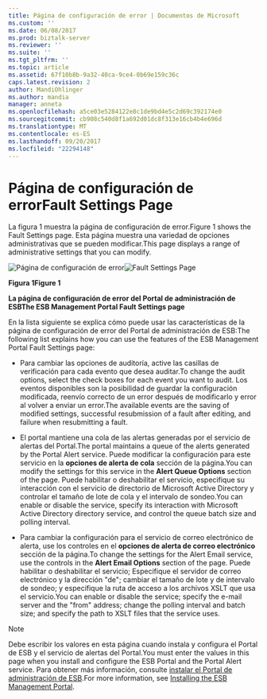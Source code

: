 ```yaml
---
title: Página de configuración de error | Documentos de Microsoft
ms.custom: ''
ms.date: 06/08/2017
ms.prod: biztalk-server
ms.reviewer: ''
ms.suite: ''
ms.tgt_pltfrm: ''
ms.topic: article
ms.assetid: 67f10b8b-9a32-40ca-9ce4-0b69e159c36c
caps.latest.revision: 2
author: MandiOhlinger
ms.author: mandia
manager: anneta
ms.openlocfilehash: a5ce03e5284122e8c1de9bd4e5c2d69c392174e0
ms.sourcegitcommit: cb908c540d8f1a692d01dc8f313e16cb4b4e696d
ms.translationtype: MT
ms.contentlocale: es-ES
ms.lasthandoff: 09/20/2017
ms.locfileid: "22294148"
---
```

# <a name="fault-settings-page"></a><span data-ttu-id="0f249-102">Página de configuración de error</span><span class="sxs-lookup"><span data-stu-id="0f249-102">Fault Settings Page</span></span>
<span data-ttu-id="0f249-103">La figura 1 muestra la página de configuración de error.</span><span class="sxs-lookup"><span data-stu-id="0f249-103">Figure 1 shows the Fault Settings page.</span></span> <span data-ttu-id="0f249-104">Esta página muestra una variedad de opciones administrativas que se pueden modificar.</span><span class="sxs-lookup"><span data-stu-id="0f249-104">This page displays a range of administrative settings that you can modify.</span></span>  
  
 <span data-ttu-id="0f249-105">![Página de configuración de error](../esb-toolkit/media/ch8-faultsettingspage.gif "Ch8-FaultSettingsPage")</span><span class="sxs-lookup"><span data-stu-id="0f249-105">![Fault Settings Page](../esb-toolkit/media/ch8-faultsettingspage.gif "Ch8-FaultSettingsPage")</span></span>  
  
 <span data-ttu-id="0f249-106">**Figura 1**</span><span class="sxs-lookup"><span data-stu-id="0f249-106">**Figure 1**</span></span>  
  
 <span data-ttu-id="0f249-107">**La página de configuración de error del Portal de administración de ESB**</span><span class="sxs-lookup"><span data-stu-id="0f249-107">**The ESB Management Portal Fault Settings page**</span></span>  
  
 <span data-ttu-id="0f249-108">En la lista siguiente se explica cómo puede usar las características de la página de configuración de error del Portal de administración de ESB:</span><span class="sxs-lookup"><span data-stu-id="0f249-108">The following list explains how you can use the features of the ESB Management Portal Fault Settings page:</span></span>  
  
-   <span data-ttu-id="0f249-109">Para cambiar las opciones de auditoría, active las casillas de verificación para cada evento que desea auditar.</span><span class="sxs-lookup"><span data-stu-id="0f249-109">To change the audit options, select the check boxes for each event you want to audit.</span></span> <span data-ttu-id="0f249-110">Los eventos disponibles son la posibilidad de guardar la configuración modificada, reenvío correcto de un error después de modificarlo y error al volver a enviar un error.</span><span class="sxs-lookup"><span data-stu-id="0f249-110">The available events are the saving of modified settings, successful resubmission of a fault after editing, and failure when resubmitting a fault.</span></span>  
  
-   <span data-ttu-id="0f249-111">El portal mantiene una cola de las alertas generadas por el servicio de alertas del Portal.</span><span class="sxs-lookup"><span data-stu-id="0f249-111">The portal maintains a queue of the alerts generated by the Portal Alert service.</span></span> <span data-ttu-id="0f249-112">Puede modificar la configuración para este servicio en la **opciones de alerta de cola** sección de la página.</span><span class="sxs-lookup"><span data-stu-id="0f249-112">You can modify the settings for this service in the **Alert Queue Options** section of the page.</span></span> <span data-ttu-id="0f249-113">Puede habilitar o deshabilitar el servicio, especifique su interacción con el servicio de directorio de Microsoft Active Directory y controlar el tamaño de lote de cola y el intervalo de sondeo.</span><span class="sxs-lookup"><span data-stu-id="0f249-113">You can enable or disable the service, specify its interaction with Microsoft Active Directory directory service, and control the queue batch size and polling interval.</span></span>  
  
-   <span data-ttu-id="0f249-114">Para cambiar la configuración para el servicio de correo electrónico de alerta, use los controles en el **opciones de alerta de correo electrónico** sección de la página.</span><span class="sxs-lookup"><span data-stu-id="0f249-114">To change the settings for the Alert Email service, use the controls in the **Alert Email Options** section of the page.</span></span> <span data-ttu-id="0f249-115">Puede habilitar o deshabilitar el servicio; Especifique el servidor de correo electrónico y la dirección "de"; cambiar el tamaño de lote y de intervalo de sondeo; y especifique la ruta de acceso a los archivos XSLT que usa el servicio.</span><span class="sxs-lookup"><span data-stu-id="0f249-115">You can enable or disable the service; specify the e-mail server and the "from" address; change the polling interval and batch size; and specify the path to XSLT files that the service uses.</span></span>  
  
> [!NOTE]
>  <span data-ttu-id="0f249-116">Debe escribir los valores en esta página cuando instala y configura el Portal de ESB y el servicio de alertas del Portal.</span><span class="sxs-lookup"><span data-stu-id="0f249-116">You must enter the values in this page when you install and configure the ESB Portal and the Portal Alert service.</span></span> <span data-ttu-id="0f249-117">Para obtener más información, consulte [instalar el Portal de administración de ESB](http://go.microsoft.com/fwlink/?LinkId=188554).</span><span class="sxs-lookup"><span data-stu-id="0f249-117">For more information, see [Installing the ESB Management Portal](http://go.microsoft.com/fwlink/?LinkId=188554).</span></span>